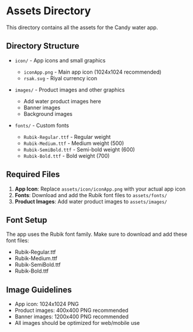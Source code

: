# Assets Directory

This directory contains all the assets for the Candy water app.

## Directory Structure

- `icon/` - App icons and small graphics
  - `iconApp.png` - Main app icon (1024x1024 recommended)
  - `rsak.svg` - Riyal currency icon

- `images/` - Product images and other graphics
  - Add water product images here
  - Banner images
  - Background images

- `fonts/` - Custom fonts
  - `Rubik-Regular.ttf` - Regular weight
  - `Rubik-Medium.ttf` - Medium weight (500)
  - `Rubik-SemiBold.ttf` - Semi-bold weight (600)
  - `Rubik-Bold.ttf` - Bold weight (700)

## Required Files

1. **App Icon**: Replace `assets/icon/iconApp.png` with your actual app icon
2. **Fonts**: Download and add the Rubik font files to `assets/fonts/`
3. **Product Images**: Add water product images to `assets/images/`

## Font Setup

The app uses the Rubik font family. Make sure to download and add these font files:
- Rubik-Regular.ttf
- Rubik-Medium.ttf
- Rubik-SemiBold.ttf
- Rubik-Bold.ttf

## Image Guidelines

- App icon: 1024x1024 PNG
- Product images: 400x400 PNG recommended
- Banner images: 1200x400 PNG recommended
- All images should be optimized for web/mobile use 